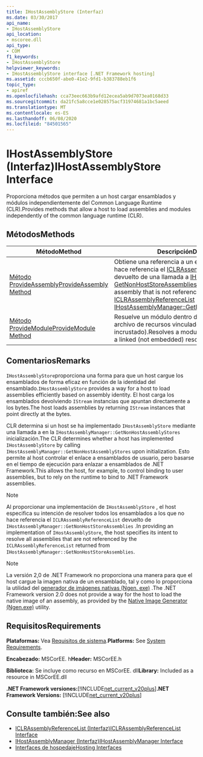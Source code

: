 ```yaml
---
title: IHostAssemblyStore (Interfaz)
ms.date: 03/30/2017
api_name:
- IHostAssemblyStore
api_location:
- mscoree.dll
api_type:
- COM
f1_keywords:
- IHostAssemblyStore
helpviewer_keywords:
- IHostAssemblyStore interface [.NET Framework hosting]
ms.assetid: cccb650f-abe0-41e2-9fd1-b383788eb1f6
topic_type:
- apiref
ms.openlocfilehash: cca73eec663b9afd12ecea5ab9d7073ea0168d33
ms.sourcegitcommit: da21fc5a8cce1e028575acf31974681a1bc5aeed
ms.translationtype: MT
ms.contentlocale: es-ES
ms.lasthandoff: 06/08/2020
ms.locfileid: "84501565"
---
```

# <a name="ihostassemblystore-interface"></a><span data-ttu-id="c7901-102">IHostAssemblyStore (Interfaz)</span><span class="sxs-lookup"><span data-stu-id="c7901-102">IHostAssemblyStore Interface</span></span>
<span data-ttu-id="c7901-103">Proporciona métodos que permiten a un host cargar ensamblados y módulos independientemente del Common Language Runtime (CLR).</span><span class="sxs-lookup"><span data-stu-id="c7901-103">Provides methods that allow a host to load assemblies and modules independently of the common language runtime (CLR).</span></span>  
  
## <a name="methods"></a><span data-ttu-id="c7901-104">Métodos</span><span class="sxs-lookup"><span data-stu-id="c7901-104">Methods</span></span>  
  
|<span data-ttu-id="c7901-105">Método</span><span class="sxs-lookup"><span data-stu-id="c7901-105">Method</span></span>|<span data-ttu-id="c7901-106">Descripción</span><span class="sxs-lookup"><span data-stu-id="c7901-106">Description</span></span>|  
|------------|-----------------|  
|[<span data-ttu-id="c7901-107">Método ProvideAssembly</span><span class="sxs-lookup"><span data-stu-id="c7901-107">ProvideAssembly Method</span></span>](ihostassemblystore-provideassembly-method.md)|<span data-ttu-id="c7901-108">Obtiene una referencia a un ensamblado al que no hace referencia el [ICLRAssemblyReferenceList](iclrassemblyreferencelist-interface.md) devuelto de una llamada a [IHostAssemblyManager:: GetNonHostStoreAssemblies (](ihostassemblymanager-getnonhoststoreassemblies-method.md).</span><span class="sxs-lookup"><span data-stu-id="c7901-108">Gets a reference to an assembly that is not referenced by the [ICLRAssemblyReferenceList](iclrassemblyreferencelist-interface.md) returned from a call to [IHostAssemblyManager::GetNonHostStoreAssemblies](ihostassemblymanager-getnonhoststoreassemblies-method.md).</span></span>|  
|[<span data-ttu-id="c7901-109">Método ProvideModule</span><span class="sxs-lookup"><span data-stu-id="c7901-109">ProvideModule Method</span></span>](ihostassemblystore-providemodule-method.md)|<span data-ttu-id="c7901-110">Resuelve un módulo dentro de un ensamblado o un archivo de recursos vinculado (no incrustado).</span><span class="sxs-lookup"><span data-stu-id="c7901-110">Resolves a module within an assembly or a linked (not embedded) resource file.</span></span>|  
  
## <a name="remarks"></a><span data-ttu-id="c7901-111">Comentarios</span><span class="sxs-lookup"><span data-stu-id="c7901-111">Remarks</span></span>  
 <span data-ttu-id="c7901-112">`IHostAssemblyStore`proporciona una forma para que un host cargue los ensamblados de forma eficaz en función de la identidad del ensamblado.</span><span class="sxs-lookup"><span data-stu-id="c7901-112">`IHostAssemblyStore` provides a way for a host to load assemblies efficiently based on assembly identity.</span></span> <span data-ttu-id="c7901-113">El host carga los ensamblados devolviendo `IStream` instancias que apuntan directamente a los bytes.</span><span class="sxs-lookup"><span data-stu-id="c7901-113">The host loads assemblies by returning `IStream` instances that point directly at the bytes.</span></span>  
  
 <span data-ttu-id="c7901-114">CLR determina si un host se ha implementado `IHostAssemblyStore` mediante una llamada a en la `IHostAssemblyManager::GetNonHostAssemblyStores` inicialización.</span><span class="sxs-lookup"><span data-stu-id="c7901-114">The CLR determines whether a host has implemented `IHostAssemblyStore` by calling `IHostAssemblyManager::GetNonHostAssemblyStores` upon initialization.</span></span> <span data-ttu-id="c7901-115">Esto permite al host controlar el enlace a ensamblados de usuario, pero basarse en el tiempo de ejecución para enlazar a ensamblados de .NET Framework.</span><span class="sxs-lookup"><span data-stu-id="c7901-115">This allows the host, for example, to control binding to user assemblies, but to rely on the runtime to bind to .NET Framework assemblies.</span></span>  
  
> [!NOTE]
> <span data-ttu-id="c7901-116">Al proporcionar una implementación de `IHostAssemblyStore` , el host especifica su intención de resolver todos los ensamblados a los que no hace referencia el `ICLRAssemblyReferenceList` devuelto de `IHostAssemblyManager::GetNonHostStoreAssemblies` .</span><span class="sxs-lookup"><span data-stu-id="c7901-116">In providing an implementation of `IHostAssemblyStore`, the host specifies its intent to resolve all assemblies that are not referenced by the `ICLRAssemblyReferenceList` returned from `IHostAssemblyManager::GetNonHostStoreAssemblies`.</span></span>  
  
> [!NOTE]
> <span data-ttu-id="c7901-117">La versión 2,0 de .NET Framework no proporciona una manera para que el host cargue la imagen nativa de un ensamblado, tal y como lo proporciona la utilidad del [generador de imágenes nativas (Ngen. exe)](../../tools/ngen-exe-native-image-generator.md) .</span><span class="sxs-lookup"><span data-stu-id="c7901-117">The .NET Framework version 2.0 does not provide a way for the host to load the native image of an assembly, as provided by the [Native Image Generator (Ngen.exe)](../../tools/ngen-exe-native-image-generator.md) utility.</span></span>  
  
## <a name="requirements"></a><span data-ttu-id="c7901-118">Requisitos</span><span class="sxs-lookup"><span data-stu-id="c7901-118">Requirements</span></span>  
 <span data-ttu-id="c7901-119">**Plataformas:** Vea [Requisitos de sistema](../../get-started/system-requirements.md).</span><span class="sxs-lookup"><span data-stu-id="c7901-119">**Platforms:** See [System Requirements](../../get-started/system-requirements.md).</span></span>  
  
 <span data-ttu-id="c7901-120">**Encabezado:** MSCorEE. h</span><span class="sxs-lookup"><span data-stu-id="c7901-120">**Header:** MSCorEE.h</span></span>  
  
 <span data-ttu-id="c7901-121">**Biblioteca:** Se incluye como recurso en MSCorEE. dll</span><span class="sxs-lookup"><span data-stu-id="c7901-121">**Library:** Included as a resource in MSCorEE.dll</span></span>  
  
 <span data-ttu-id="c7901-122">**.NET Framework versiones:**[!INCLUDE[net_current_v20plus](../../../../includes/net-current-v20plus-md.md)]</span><span class="sxs-lookup"><span data-stu-id="c7901-122">**.NET Framework Versions:** [!INCLUDE[net_current_v20plus](../../../../includes/net-current-v20plus-md.md)]</span></span>  
  
## <a name="see-also"></a><span data-ttu-id="c7901-123">Consulte también:</span><span class="sxs-lookup"><span data-stu-id="c7901-123">See also</span></span>

- [<span data-ttu-id="c7901-124">ICLRAssemblyReferenceList (Interfaz)</span><span class="sxs-lookup"><span data-stu-id="c7901-124">ICLRAssemblyReferenceList Interface</span></span>](iclrassemblyreferencelist-interface.md)
- [<span data-ttu-id="c7901-125">IHostAssemblyManager (Interfaz)</span><span class="sxs-lookup"><span data-stu-id="c7901-125">IHostAssemblyManager Interface</span></span>](ihostassemblymanager-interface.md)
- [<span data-ttu-id="c7901-126">Interfaces de hospedaje</span><span class="sxs-lookup"><span data-stu-id="c7901-126">Hosting Interfaces</span></span>](hosting-interfaces.md)
